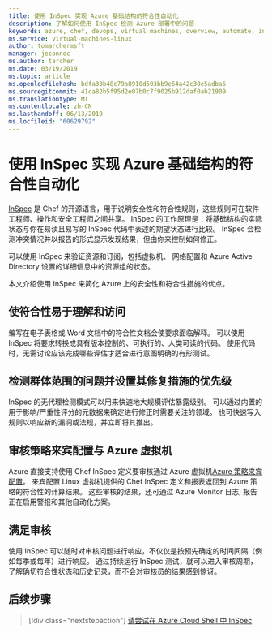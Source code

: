 ```yaml
---
title: 使用 InSpec 实现 Azure 基础结构的符合性自动化
description: 了解如何使用 InSpec 检测 Azure 部署中的问题
keywords: azure, chef, devops, virtual machines, overview, automate, inspec
ms.service: virtual-machines-linux
author: tomarchermsft
manager: jeconnoc
ms.author: tarcher
ms.date: 03/19/2019
ms.topic: article
ms.openlocfilehash: bdfa30b48c79a8910d503bb9e54a42c30e5adba6
ms.sourcegitcommit: 41ca82b5f95d2e07b0c7f9025b912daf0ab21909
ms.translationtype: MT
ms.contentlocale: zh-CN
ms.lasthandoff: 06/13/2019
ms.locfileid: "60629792"
---
```

# <a name="use-inspec-for-compliance-automation-of-your-azure-infrastructure"></a>使用 InSpec 实现 Azure 基础结构的符合性自动化

[InSpec](https://www.chef.io/inspec/) 是 Chef 的开源语言，用于说明安全性和符合性规则，这些规则可在软件工程师、操作和安全工程师之间共享。 InSpec 的工作原理是：将基础结构的实际状态与你在易读且易写的 InSpec 代码中表述的期望状态进行比较。 InSpec 会检测冲突情况并以报告的形式显示发现结果，但由你来控制如何修正。

可以使用 InSpec 来验证资源和订阅，包括虚拟机、 网络配置和 Azure Active Directory 设置的详细信息中的资源组的状态。

本文介绍使用 InSpec 来简化 Azure 上的安全性和符合性措施的优点。

## <a name="make-compliance-easy-to-understand-and-assess"></a>使符合性易于理解和访问

编写在电子表格或 Word 文档中的符合性文档会使要求面临解释。 可以使用 InSpec 将要求转换成具有版本控制的、可执行的、人类可读的代码。 使用代码时，无需讨论应该完成哪些评估才适合进行意图明确的有形测试。

## <a name="detect-fleet-wide-issues-and-prioritize-their-remediation"></a>检测群体范围的问题并设置其修复措施的优先级

InSpec 的无代理检测模式可以用来快速地大规模评估暴露级别。 可以通过内置的用于影响/严重性评分的元数据来确定进行修正时需要关注的领域。 也可快速写入规则以响应新的漏洞或法规，并立即将其推出。

## <a name="audit-azure-virtual-machines-with-policy-guest-configuration"></a>审核策略来宾配置与 Azure 虚拟机

Azure 直接支持使用 Chef InSpec 定义要审核通过 Azure 虚拟机[Azure 策略来宾配置](/azure/governance/policy/concepts/guest-configuration)。 来宾配置 Linux 虚拟机提供的 Chef InSpec 定义和报表返回到 Azure 策略的符合性的计算结果。 这些审核的结果，还可通过 Azure Monitor 日志; 报告正在启用警报和其他自动化方案。

## <a name="satisfy-audits"></a>满足审核

使用 InSpec 可以随时对审核问题进行响应，不仅仅是按预先确定的时间间隔（例如每季或每年）进行响应。 通过持续运行 InSpec 测试，就可以进入审核周期，了解确切符合性状态和历史记录，而不会对审核员的结果感到惊讶。

## <a name="next-steps"></a>后续步骤

> [!div class="nextstepaction"] 
> [请尝试在 Azure Cloud Shell 中 InSpec](https://shell.azure.com)
